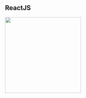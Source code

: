 ##  ReactJS
<img src="https://s3.amazonaws.com/media-p.slid.es/uploads/espenhovlandsdal/images/566501/react-logo-colored.png" style="border: none; background-color: transparent;" width="250px">
